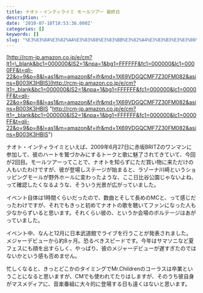 ```yaml
---
title: ナオト・インティライミ モールツアー 最終日
description: ''
date: '2010-07-10T18:53:36.000Z'
categories: []
keywords: []
slug: "%E3%83%8A%E3%82%AA%E3%83%88%E3%83%BB%E3%82%A4%E3%83%B3%E3%83%86%E3%82%A3%E3%83%A9%E3%82%A4%E3%83%9F+%E3%83%A2%E3%83%BC%E3%83%AB%E3%83%84%E3%82%A2%E..."
---
```

[http://rcm-jp.amazon.co.jp/e/cm?lt1=\_blank&bc1=000000&IS2=1&npa=1&bg1=FFFFFF&fc1=000000&lc1=0000FF&t=qli-22&o=9&p=8&l=as1&m=amazon&f=ifr&md=1X69VDGQCMF7Z30FM082&asins=B003K3HBIS](http://rcm-jp.amazon.co.jp/e/cm?lt1=_blank&bc1=000000&IS2=1&npa=1&bg1=FFFFFF&fc1=000000&lc1=0000FF&t=qli-22&o=9&p=8&l=as1&m=amazon&f=ifr&md=1X69VDGQCMF7Z30FM082&asins=B003K3HBIS "http://rcm-jp.amazon.co.jp/e/cm?lt1=_blank&bc1=000000&IS2=1&npa=1&bg1=FFFFFF&fc1=000000&lc1=0000FF&t=qli-22&o=9&p=8&l=as1&m=amazon&f=ifr&md=1X69VDGQCMF7Z30FM082&asins=B003K3HBIS")

ナオト・インティライミといえば、2009年6月27日に赤坂BRITZのワンマンに参加して、彼のハートを鷲づかみにするトークと歌に魅了されてきていて、今回が2回目。モールツアーってことで、ナオトを知らずにただ買い物に来ただけの人もいたわけですが、彼が登場しステージが始まると、ラゾーナ川崎というショッピングモールが野外ホールに変わったような、ここ日比谷公園じゃないよね、って確認したくなるような、そういう光景が広がっていました。

イベント自体は1時間くらいだったので、数曲とそして長めのMCと、って感じだったわけですが、それでもきっと初めてナオトの歌を聴いてファンになった人も少なからずいると思います。それくらい彼の、というか会場のボルテージはあがっていました。

イベント中、なんと12月に日本武道館でライブを行うことが発表されました。メジャーデビューから約8ヶ月。恐るべきスピードです。今年はサマソニなど夏フェスにも顔を出すらしく、やっぱり、彼のメジャーデビューが遅すぎたのではないかという感も否めません。

忙しくなると、きっとどこかのタイミングでMr.Childrenのコーラスは卒業ということになると思いますが、CMでも使われてたりはしますが、そのうち彼自身がマスメディアに、音楽番組に大々的に登場する日も遠くはないと思います。